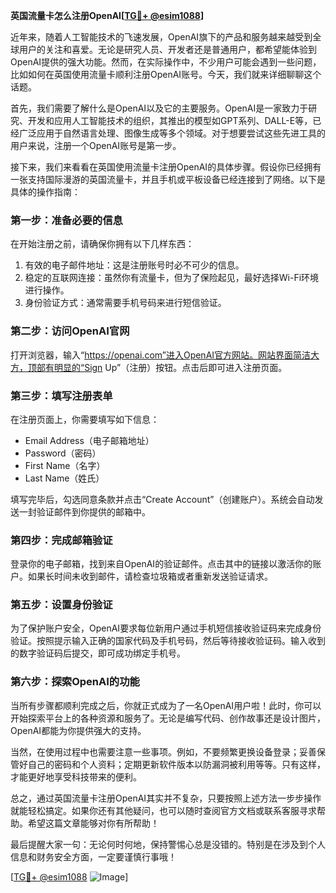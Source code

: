 **英国流量卡怎么注册OpenAI[[TG💪+ @esim1088](https://t.me/s/esim1088)]**

近年来，随着人工智能技术的飞速发展，OpenAI旗下的产品和服务越来越受到全球用户的关注和喜爱。无论是研究人员、开发者还是普通用户，都希望能体验到OpenAI提供的强大功能。然而，在实际操作中，不少用户可能会遇到一些问题，比如如何在英国使用流量卡顺利注册OpenAI账号。今天，我们就来详细聊聊这个话题。

首先，我们需要了解什么是OpenAI以及它的主要服务。OpenAI是一家致力于研究、开发和应用人工智能技术的组织，其推出的模型如GPT系列、DALL-E等，已经广泛应用于自然语言处理、图像生成等多个领域。对于想要尝试这些先进工具的用户来说，注册一个OpenAI账号是第一步。

接下来，我们来看看在英国使用流量卡注册OpenAI的具体步骤。假设你已经拥有一张支持国际漫游的英国流量卡，并且手机或平板设备已经连接到了网络。以下是具体的操作指南：

### 第一步：准备必要的信息

在开始注册之前，请确保你拥有以下几样东西：
1. 有效的电子邮件地址：这是注册账号时必不可少的信息。
2. 稳定的互联网连接：虽然你有流量卡，但为了保险起见，最好选择Wi-Fi环境进行操作。
3. 身份验证方式：通常需要手机号码来进行短信验证。

### 第二步：访问OpenAI官网

打开浏览器，输入“https://openai.com”进入OpenAI官方网站。网站界面简洁大方，顶部有明显的“Sign Up”（注册）按钮。点击后即可进入注册页面。

### 第三步：填写注册表单

在注册页面上，你需要填写如下信息：
- Email Address（电子邮箱地址）
- Password（密码）
- First Name（名字）
- Last Name（姓氏）

填写完毕后，勾选同意条款并点击“Create Account”（创建账户）。系统会自动发送一封验证邮件到你提供的邮箱中。

### 第四步：完成邮箱验证

登录你的电子邮箱，找到来自OpenAI的验证邮件。点击其中的链接以激活你的账户。如果长时间未收到邮件，请检查垃圾箱或者重新发送验证请求。

### 第五步：设置身份验证

为了保护账户安全，OpenAI要求每位新用户通过手机短信接收验证码来完成身份验证。按照提示输入正确的国家代码及手机号码，然后等待接收验证码。输入收到的数字验证码后提交，即可成功绑定手机号。

### 第六步：探索OpenAI的功能

当所有步骤都顺利完成之后，你就正式成为了一名OpenAI用户啦！此时，你可以开始探索平台上的各种资源和服务了。无论是编写代码、创作故事还是设计图片，OpenAI都能为你提供强大的支持。

当然，在使用过程中也需要注意一些事项。例如，不要频繁更换设备登录；妥善保管好自己的密码和个人资料；定期更新软件版本以防漏洞被利用等等。只有这样，才能更好地享受科技带来的便利。

总之，通过英国流量卡注册OpenAI其实并不复杂，只要按照上述方法一步步操作就能轻松搞定。如果你还有其他疑问，也可以随时查阅官方文档或联系客服寻求帮助。希望这篇文章能够对你有所帮助！

最后提醒大家一句：无论何时何地，保持警惕心总是没错的。特别是在涉及到个人信息和财务安全方面，一定要谨慎行事哦！

[[TG💪+ @esim1088](https://t.me/s/esim1088) ![Image](https://i.postimg.cc/4NQfJmqS/Snipaste-2025-05-13-00-14-12.png)]